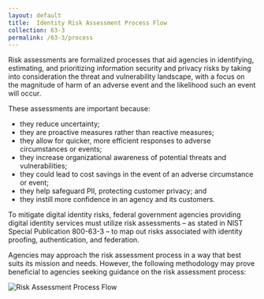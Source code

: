 ```yaml
---	
layout: default	
title:  Identity Risk Assessment Process Flow	
collection: 63-3	
permalink: /63-3/process	
---		
```

Risk assessments are formalized processes that aid agencies in identifying, estimating, and prioritizing information security and privacy risks by taking into consideration the threat and vulnerability landscape, with a focus on the magnitude of harm of an adverse event and the likelihood such an event will occur. 

These assessments are important because:
- they reduce uncertainty; 
- they are proactive measures rather than reactive measures; 
- they allow for quicker, more efficient responses to adverse circumstances or events; 
- they increase organizational awareness of potential threats and vulnerabilities; 
- they could lead to cost savings in the event of an adverse circumstance or event; 
- they help safeguard PII, protecting customer privacy; and 
- they instill more confidence in an agency and its customers.  

To mitigate digital identity risks, federal government agencies providing digital identity services must utilize risk assessments – as stated in NIST Special Publication 800-63-3 – to map out risks associated with identity proofing, authentication, and federation.

Agencies may approach the risk assessment process in a way that best suits its mission and needs. However, the following methodology may prove beneficial to agencies seeking guidance on the risk assessment process: 

![Risk Assessment Process Flow]({{site.baseurl}}/img/RiskAssessmentProcessFlow.png)


